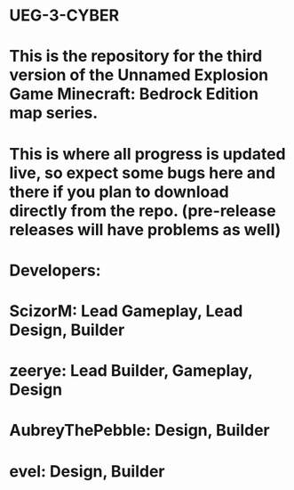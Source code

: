 # UEG-3-CYBER
# This is the repository for the third version of the Unnamed Explosion Game Minecraft: Bedrock Edition map series.

# This is where all progress is updated live, so expect some bugs here and there if you plan to download directly from the repo. (pre-release releases will have problems as well)

# Developers:
# ScizorM: Lead Gameplay, Lead Design, Builder
# zeerye: Lead Builder, Gameplay, Design
# AubreyThePebble: Design, Builder
# evel: Design, Builder